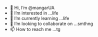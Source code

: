 - 👋 Hi, I’m @mangarUA
- 👀 I’m interested in ...life
- 🌱 I’m currently learning ...life
- 💞️ I’m looking to collaborate on ...smthng
- 📫 How to reach me ...tg

<!---
mangarUA/mangarUA is a ✨ special ✨ repository because its `README.md` (this file) appears on your GitHub profile.
You can click the Preview link to take a look at your changes.
--->
